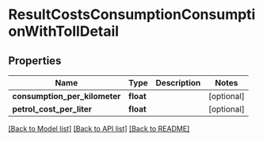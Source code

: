# ResultCostsConsumptionConsumptionWithTollDetail

## Properties
Name | Type | Description | Notes
------------ | ------------- | ------------- | -------------
**consumption_per_kilometer** | **float** |  | [optional] 
**petrol_cost_per_liter** | **float** |  | [optional] 

[[Back to Model list]](../README.md#documentation-for-models) [[Back to API list]](../README.md#documentation-for-api-endpoints) [[Back to README]](../README.md)


